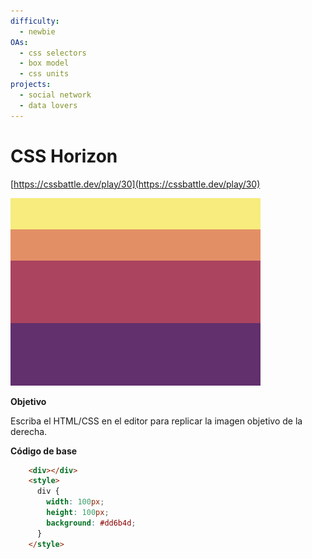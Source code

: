 ```yaml
---
difficulty:
  - newbie
OAs:
  - css selectors
  - box model
  - css units
projects:
  - social network
  - data lovers
---
```


# CSS Horizon

[https://cssbattle.dev/play/30](https://cssbattle.dev/play/30)

![CSS Horizon](css_horizon.png)

__Objetivo__

Escriba el HTML/CSS en el editor para replicar la imagen objetivo de la derecha.

__Código de base__

```html
    <div></div>
    <style>
      div {
        width: 100px;
        height: 100px;
        background: #dd6b4d;
      }
    </style>
```
